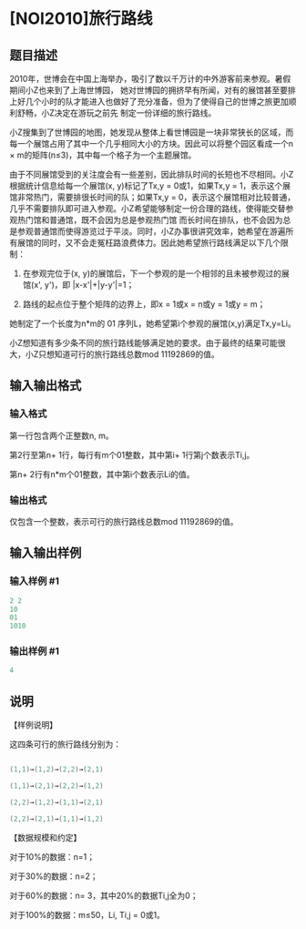 # [NOI2010]旅行路线

## 题目描述

2010年，世博会在中国上海举办，吸引了数以千万计的中外游客前来参观。暑假期间小Z也来到了上海世博园， 她对世博园的拥挤早有所闻，对有的展馆甚至要排上好几个小时的队才能进入也做好了充分准备，但为了使得自己的世博之旅更加顺利舒畅，小Z决定在游玩之前先 制定一份详细的旅行路线。

小Z搜集到了世博园的地图，她发现从整体上看世博园是一块非常狭长的区域，而每一个展馆占用了其中一个几乎相同大小的方块。因此可以将整个园区看成一个n × m的矩阵(n≤3)，其中每一个格子为一个主题展馆。

由于不同展馆受到的关注度会有一些差别，因此排队时间的长短也不尽相同。小Z根据统计信息给每一个展馆(x, y)标记了Tx,y = 0或1，如果Tx,y = 1，表示这个展馆非常热门，需要排很长时间的队；如果Tx,y = 0，表示这个展馆相对比较普通，几乎不需要排队即可进入参观。小Z希望能够制定一份合理的路线，使得能交替参观热门馆和普通馆，既不会因为总是参观热门馆 而长时间在排队，也不会因为总是参观普通馆而使得游览过于平淡。同时，小Z办事很讲究效率，她希望在游遍所有展馆的同时，又不会走冤枉路浪费体力。因此她希望旅行路线满足以下几个限制：

1. 在参观完位于(x, y)的展馆后，下一个参观的是一个相邻的且未被参观过的展馆(x', y')，即 |x-x'|+|y-y'|=1；

2. 路线的起点位于整个矩阵的边界上，即x = 1或x = n或y = 1或y = m；

她制定了一个长度为n\*m的 01 序列L，她希望第i个参观的展馆(x,y)满足Tx,y=Li。

小Z想知道有多少条不同的旅行路线能够满足她的要求。由于最终的结果可能很大，小Z只想知道可行的旅行路线总数mod 11192869的值。

## 输入输出格式

### 输入格式

第一行包含两个正整数n, m。

第2行至第n+ 1行，每行有m个01整数，其中第i+ 1行第j个数表示Ti,j。

第n+ 2行有n\*m个01整数，其中第i个数表示Li的值。

### 输出格式

仅包含一个整数，表示可行的旅行路线总数mod 11192869的值。

## 输入输出样例

### 输入样例 #1

```cpp
2 2
10
01
1010

```
### 输出样例 #1

```cpp
4

```
## 说明

【样例说明】

这四条可行的旅行路线分别为：

```cpp

(1,1)→(1,2)→(2,2)→(2,1)

(1,1)→(2,1)→(2,2)→(1,2)

(2,2)→(1,2)→(1,1)→(2,1)

(2,2)→(2,1)→(1,1)→(1,2)

```

【数据规模和约定】

对于10%的数据：n=1；

对于30%的数据：n=2；

对于60%的数据：n= 3，其中20%的数据Ti,j全为0；

对于100%的数据：m≤50，Li, Ti,j = 0或1。

